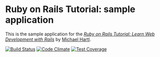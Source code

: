 # Ruby on Rails Tutorial: sample application
This is the sample application for the
[*Ruby on Rails Tutorial:
Learn Web Development with Rails*](http://www.railstutorial.org/)
by [Michael Hartl](http://www.michaelhartl.com/).

[![Build Status](https://travis-ci.org/adityavarma1234/sample_app.svg?branch=master)](https://travis-ci.org/adityavarma1234/sample_app)
[![Code Climate](https://codeclimate.com/github/adityavarma1234/sample_app/badges/gpa.svg)](https://codeclimate.com/github/adityavarma1234/sample_app)
[![Test Coverage](https://codeclimate.com/github/adityavarma1234/sample_app/badges/coverage.svg)](https://codeclimate.com/github/adityavarma1234/sample_app/coverage)